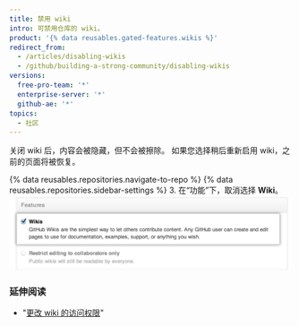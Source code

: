 ```yaml
---
title: 禁用 wiki
intro: 可禁用仓库的 wiki。
product: '{% data reusables.gated-features.wikis %}'
redirect_from:
  - /articles/disabling-wikis
  - /github/building-a-strong-community/disabling-wikis
versions:
  free-pro-team: '*'
  enterprise-server: '*'
  github-ae: '*'
topics:
  - 社区
---
```

关闭 wiki 后，内容会被隐藏，但不会被擦除。 如果您选择稍后重新启用 wiki，之前的页面将被恢复。

{% data reusables.repositories.navigate-to-repo %}
{% data reusables.repositories.sidebar-settings %}
3. 在“功能”下，取消选择 **Wiki**。 ![Wiki 禁用复选框](/assets/images/help/wiki/wiki_enable_disable.png)

### 延伸阅读

- "[更改 wiki 的访问权限](/articles/changing-access-permissions-for-wikis)"
